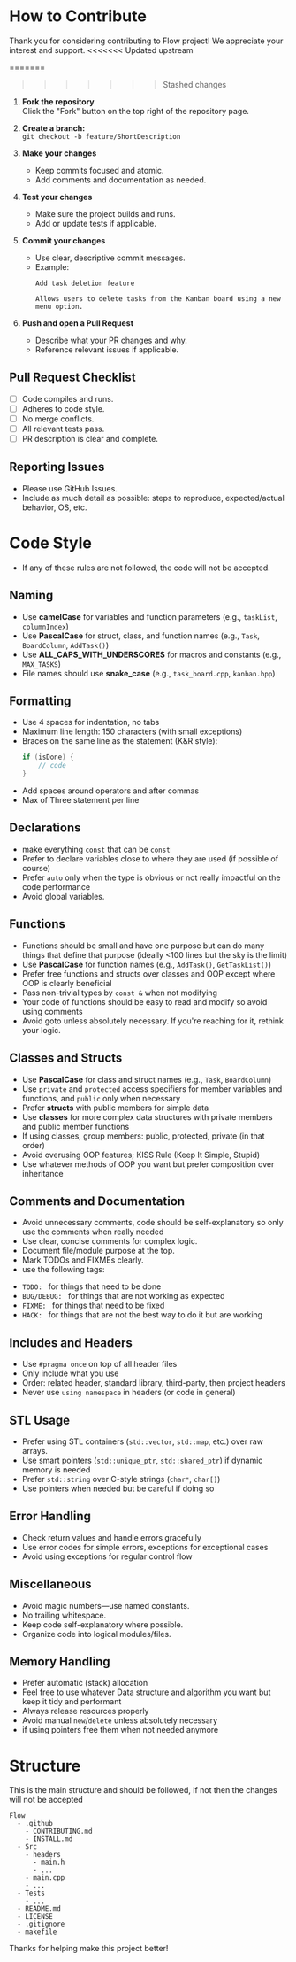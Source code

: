 # How to Contribute

Thank you for considering contributing to Flow project! We appreciate your interest and support.
<<<<<<< Updated upstream

=======
>>>>>>> Stashed changes

1. **Fork the repository**  
   Click the "Fork" button on the top right of the repository page. 

2. **Create a branch:**  
   `git checkout -b feature/ShortDescription`

3. **Make your changes**  
   - Keep commits focused and atomic.
   - Add comments and documentation as needed.

4. **Test your changes**  
   - Make sure the project builds and runs.
   - Add or update tests if applicable.

5. **Commit your changes**  
   - Use clear, descriptive commit messages.  
   - Example:  
     ```
     Add task deletion feature

     Allows users to delete tasks from the Kanban board using a new menu option.
     ```

6. **Push and open a Pull Request**  
   - Describe what your PR changes and why.
   - Reference relevant issues if applicable.

## Pull Request Checklist

- [ ] Code compiles and runs.
- [ ] Adheres to code style.
- [ ] No merge conflicts.
- [ ] All relevant tests pass.
- [ ] PR description is clear and complete.

## Reporting Issues

- Please use GitHub Issues.
- Include as much detail as possible: steps to reproduce, expected/actual behavior, OS, etc.

# Code Style

* If any of these rules are not followed, the code will not be accepted.

## Naming
- Use **camelCase** for variables and function parameters (e.g., `taskList`, `columnIndex`)
- Use **PascalCase** for struct, class, and function names (e.g., `Task`, `BoardColumn`, `AddTask()`)
- Use **ALL_CAPS_WITH_UNDERSCORES** for macros and constants (e.g., `MAX_TASKS`)
- File names should use **snake_case** (e.g., `task_board.cpp`, `kanban.hpp`)

## Formatting
- Use 4 spaces for indentation, no tabs
- Maximum line length: 150 characters (with small exceptions)
- Braces on the same line as the statement (K&R style):
  ```cpp
  if (isDone) {
      // code
  }
  ```
- Add spaces around operators and after commas
- Max of Three statement per line
    

## Declarations
- make everything `const` that can be `const`
- Prefer to declare variables close to where they are used (if possible of course)
- Prefer `auto` only when the type is obvious or not really impactful on the code performance
- Avoid global variables.


## Functions
- Functions should be small and have one purpose but can do many things that define that purpose (ideally <100 lines but the sky is the limit)
- Use **PascalCase** for function names (e.g., `AddTask()`, `GetTaskList()`)
- Prefer free functions and structs over classes and OOP except where OOP is clearly beneficial
- Pass non-trivial types by `const &` when not modifying
- Your code of functions should be easy to read and modify so avoid using comments
- Avoid goto unless absolutely necessary. If you're reaching for it, rethink your logic.

## Classes and Structs
- Use **PascalCase** for class and struct names (e.g., `Task`, `BoardColumn`)
- Use `private` and `protected` access specifiers for member variables and functions, and `public` only when necessary
- Prefer **structs** with public members for simple data
- Use **classes** for more complex data structures with private members and public member functions
- If using classes, group members: public, protected, private (in that order)
- Avoid overusing OOP features; KISS Rule (Keep It Simple, Stupid)
- Use whatever methods of OOP you want but prefer composition over inheritance

## Comments and Documentation

- Avoid unnecessary comments, code should be self-explanatory so only use the comments when really needed
- Use clear, concise comments for complex logic.
- Document file/module purpose at the top.
- Mark TODOs and FIXMEs clearly.
- use the following tags:

* `TODO: ` for things that need to be done
* `BUG/DEBUG: ` for things that are not working as expected
* `FIXME: ` for things that need to be fixed
* `HACK: ` for things that are not the best way to do it but are working

## Includes and Headers
- Use `#pragma once` on top of all header files
- Only include what you use
- Order: related header, standard library, third-party, then project headers
- Never use `using namespace` in headers (or code in general)

## STL Usage
- Prefer using STL containers (`std::vector`, `std::map`, etc.) over raw arrays.
- Use smart pointers (`std::unique_ptr`, `std::shared_ptr`) if dynamic memory is needed
- Prefer `std::string` over C-style strings (`char*`, `char[]`)
- Use pointers when needed but be careful if doing so

## Error Handling
- Check return values and handle errors gracefully
- Use error codes for simple errors, exceptions for exceptional cases
- Avoid using exceptions for regular control flow

## Miscellaneous
- Avoid magic numbers—use named constants.
- No trailing whitespace.
- Keep code self-explanatory where possible.
- Organize code into logical modules/files.

## Memory Handling
- Prefer automatic (stack) allocation
- Feel free to use whatever Data structure and algorithm you want but keep it tidy and performant
- Always release resources properly
- Avoid manual `new`/`delete` unless absolutely necessary
- if using pointers free them when not needed anymore

# Structure

This is the main structure and should be followed, if not then the changes will not be accepted

``` 
Flow
  - .github
    - CONTRIBUTING.md
    - INSTALL.md 
  - Src 
    - headers
      - main.h 
      - ...
    - main.cpp
    - ...
  - Tests
    - ...
  - README.md
  - LICENSE
  - .gitignore
  - makefile
```

Thanks for helping make this project better!
